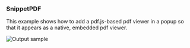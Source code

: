 ### SnippetPDF
This example shows how to add a pdf.js-based pdf viewer in a popup so that it appears as a native, embedded pdf viewer.

![Output sample](snippet_pdf.png)